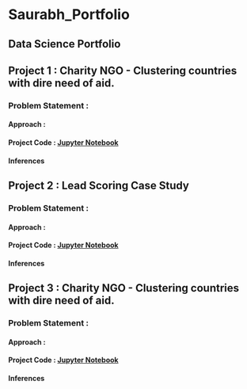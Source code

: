 # Saurabh_Portfolio
## Data Science Portfolio

## Project 1 : Charity NGO - Clustering countries with dire need of aid.

### Problem Statement : 
#### Approach : 
#### Project Code : [Jupyter Notebook](https://github.com/Saurabhgill9/Help-International-Charity---Clustering-Countries-for-Fund)
#### Inferences 


## Project 2 : Lead Scoring Case Study 

### Problem Statement : 
#### Approach : 
#### Project Code : [Jupyter Notebook](https://github.com/Saurabhgill9/Lead-Scoring-Case-Study-)
#### Inferences 


## Project 3 : Charity NGO - Clustering countries with dire need of aid.

### Problem Statement : 
#### Approach : 
#### Project Code : [Jupyter Notebook](https://github.com/Saurabhgill9/Help-International-Charity---Clustering-Countries-for-Fund)
#### Inferences 
